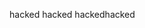 hacked
hacked
hackedhacked
                         
                  
         
                    
 
